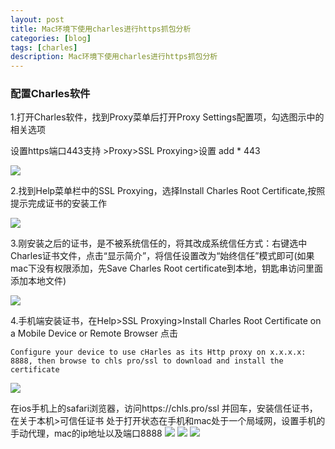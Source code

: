 ```yaml
---
layout: post
title: Mac环境下使用charles进行https抓包分析
categories: [blog]
tags: [charles]
description: Mac环境下使用charles进行https抓包分析
---
```


### 配置Charles软件

1.打开Charles软件，找到Proxy菜单后打开Proxy Settings配置项，勾选图示中的相关选项

设置https端口443支持 >Proxy>SSL Proxying>设置 add * 443

![](../img/uploads/2021/01/1.png)

2.找到Help菜单栏中的SSL Proxying，选择Install Charles Root Certificate,按照提示完成证书的安装工作

![](../img/uploads/2021/01/2.png)

3.刚安装之后的证书，是不被系统信任的，将其改成系统信任方式：右键选中Charles证书文件，点击“显示简介”，将信任设置改为“始终信任”模式即可(如果mac下没有权限添加，先Save Charles Root certificate到本地，钥匙串访问里面添加本地文件)

![](../img/uploads/2021/01/3.png)

4.手机端安装证书，在Help>SSL Proxying>Install Charles Root Certificate on a Mobile Device or Remote Browser 点击

```
Configure your device to use cHarles as its Http proxy on x.x.x.x: 8888, then browse to chls pro/ssl to download and install the certificate
```
![](../img/uploads/2021/01/4.png)

在ios手机上的safari浏览器，访问https://chls.pro/ssl 并回车，安装信任证书，在关于本机>可信任证书 处于打开状态在手机和mac处于一个局域网，设置手机的手动代理，mac的ip地址以及端口8888
![](../img/uploads/2021/01/5.jpg)
![](../img/uploads/2021/01/6.jpg)
![](../img/uploads/2021/01/7.jpg)










